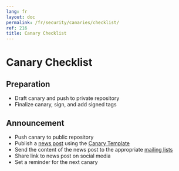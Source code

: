 ```yaml
---
lang: fr
layout: doc
permalink: /fr/security/canaries/checklist/
ref: 216
title: Canary Checklist
---
```


# Canary Checklist
<a id="canary-checklist"></a>

## Preparation
<a id="preparation"></a>

* Draft canary and push to private repository
* Finalize canary, sign, and add signed tags

## Announcement
<a id="announcement"></a>

* Push canary to public repository
* Publish a [news post](/news/) using the [Canary Template](/fr/security/canaries/template/)
* Send the content of the news post to the appropriate [mailing lists](/fr/support/)
* Share link to news post on social media
* Set a reminder for the next canary